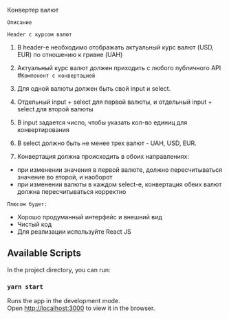 Конвертер валют

`Описание`

`Header с курсом валют`

1. В header-е необходимо отображать актуальный курс
   валют (USD, EUR) по отношению к гривне (UAH)

2. Актуальный курс валют должен приходить с любого публичного API #`Компонент с конвертацией`

3. Для одной валюты должен быть свой input и select.
4. Oтдельный input + select для первой валюты, и отдельный input + select для второй валюты
5. В input задается число, чтобы указать кол-во единиц для конвертирования
6. В select должно быть не менее трех валют - UAH, USD, EUR.
7. Конвертация должна происходить в обоих направлениях:

- при изменении значения в первой валюте, должно пересчитываться значение во второй, и наоборот
- при изменении валюты в каждом select-е, конвертация обеих валют должна пересчитываться корректно

`Плюсом будет:`

- Хорошо продуманный интерфейс и внешний вид
- Чистый код
- Для реализации используйте React JS

## Available Scripts

In the project directory, you can run:

### `yarn start`

Runs the app in the development mode.\
Open [http://localhost:3000](http://localhost:3000) to view it in the browser.

